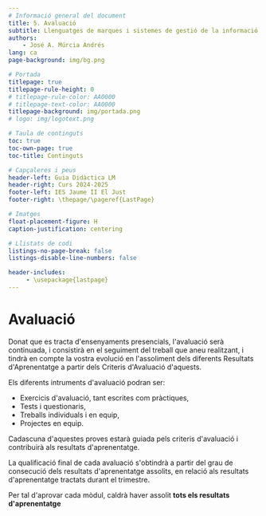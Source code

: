 ```yaml
---
# Informació general del document
title: 5. Avaluació
subtitle: Llenguatges de marques i sistemes de gestió de la informació (LMSGI) \newline Curs 2025-26
authors: 
    - José A. Múrcia Andrés
lang: ca
page-background: img/bg.png

# Portada
titlepage: true
titlepage-rule-height: 0
# titlepage-rule-color: AA0000
# titlepage-text-color: AA0000
titlepage-background: img/portada.png
# logo: img/logotext.png

# Taula de continguts
toc: true
toc-own-page: true
toc-title: Continguts

# Capçaleres i peus
header-left: Guia Didàctica LM
header-right: Curs 2024-2025
footer-left: IES Jaume II El Just
footer-right: \thepage/\pageref{LastPage}

# Imatges
float-placement-figure: H
caption-justification: centering

# Llistats de codi
listings-no-page-break: false
listings-disable-line-numbers: false

header-includes:
     - \usepackage{lastpage}
---
```



# Avaluació

Donat que es tracta d'ensenyaments presencials, l'avaluació serà continuada, i consistirà en el seguiment del treball que aneu realitzant, i tindrà en compte la vostra evolució en l'assoliment dels diferents Resultats d'Aprenentatge a partir dels Criteris d'Avaluació d'aquests.

Els diferents intruments d'avaluació podran ser:

* Exercicis d'avaluació, tant escrites com pràctiques,
* Tests i questionaris,
* Treballs individuals i en equip,
* Projectes en equip.

Cadascuna d'aquestes proves estarà guiada pels criteris d'avaluació i contribuirà als resultats d'aprenentatge.

La qualificació final de cada avaluació s'obtindrà a partir del grau de consecució dels resultats d'aprenentatge assolits, en relació als resultats d'aprenentatge tractats durant el trimestre.

Per tal d'aprovar cada mòdul, caldrà haver assolit **tots els resultats d'aprenentatge**
